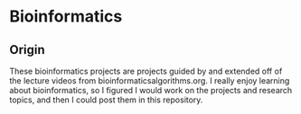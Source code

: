 # Bioinformatics

## Origin

These bioinformatics projects are projects guided by and extended off of the lecture videos from bioinformaticsalgorithms.org. I really enjoy learning about bioinformatics, so I figured I would work on the projects and research topics, and then I could post them in this repository. 